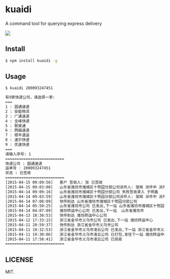 # kuaidi
A command tool for querying express delivery

![](http://i1.tietuku.com/b8d2d99753e4a5eb.png)

## Install

```bash
$ npm install kuaidi -g
```

## Usage

```bash
$ kuaidi 200093247451
```

```bash
有9家快递公司，请选择一家:
===
1 : 圆通速递
2 : 安能物流
3 : 广通速递
4 : 全峰快递
5 : 联昊通
6 : 跨越速递
7 : 顺丰速运
8 : 速尔快递
9 : 优速快递
===
请输入序号: 1
==========================
快递公司 : 圆通速递
运单号 : 200093247451
状态 : 已签收
==========================
[2015-04-15 09:09:56]	客户 签收人: 张 已签收
[2015-04-15 09:03:00]	山东省潍坊市潍城区十笏园分部公司派件人: 邹辉 派件中 派件员电话
[2015-04-14 09:09:16]	山东省潍坊市潍城区十笏园分部公司 失败签收录入 于明鑫
[2015-04-14 09:03:59]	山东省潍坊市潍城区十笏园分部公司派件人: 邹辉 派件中 派件员电话
[2015-04-14 07:08:09]	快件到达 山东省潍坊市潍城区十笏园分部公司
[2015-04-14 05:50:25]	山东省潍坊市公司 已发出,下一站 山东省潍坊市潍城区十笏园分部
[2015-04-14 04:07:09]	潍坊转运中心公司 已发出,下一站  山东省潍坊市
[2015-04-13 18:38:53]	快件到达 潍坊转运中心公司
[2015-04-12 17:33:15]	浙江省金华市义乌市公司 已发出,下一站 潍坊转运中心
[2015-04-11 20:59:37]	快件到达 浙江省金华市义乌市公司
[2015-04-11 19:32:53]	浙江省金华市义乌市凌云公司 已发出,下一站 浙江省金华市义乌市
[2015-04-11 19:30:06]	浙江省金华市义乌市凌云公司 已打包,发往下一站 潍坊转运中心
[2015-04-11 17:58:41]	浙江省金华市义乌市凌云公司 已揽收
==========================

```

## LICENSE

MIT.
